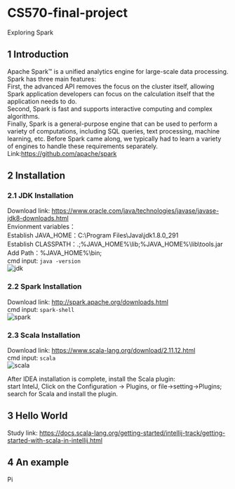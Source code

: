 # CS570-final-project
Exploring Spark
## 1 Introduction
Apache Spark™ is a unified analytics engine for large-scale data processing.  
Spark has three main features:  
First, the advanced API removes the focus on the cluster itself, allowing Spark application developers can focus on the calculation itself that the application needs to do.  
Second, Spark is fast and supports interactive computing and complex algorithms.  
Finally, Spark is a general-purpose engine that can be used to perform a variety of computations, including SQL queries, text processing, machine learning, etc. Before Spark came along, we typically had to learn a variety of engines to handle these requirements separately. 
Link:https://github.com/apache/spark

## 2 Installation
### 2.1 JDK Installation
Download link: https://www.oracle.com/java/technologies/javase/javase-jdk8-downloads.html  
Envionment variables：  
Establish JAVA_HOME：C:\Program Files\Java\jdk1.8.0_291  
Establish CLASSPATH：.;%JAVA_HOME%\lib;%JAVA_HOME%\lib\tools.jar  
Add Path：%JAVA_HOME%\bin;  
cmd input: `java -version`  
![jdk](https://user-images.githubusercontent.com/78562542/115888264-4e86e100-a485-11eb-9507-777b0d232b41.png)

### 2.2 Spark Installation
Download link: http://spark.apache.org/downloads.html  
cmd input: `spark-shell`   
![spark](https://user-images.githubusercontent.com/78562542/115888944-0e742e00-a486-11eb-968a-3af433b1f9d8.png)

### 2.3 Scala Installation
Download link: https://www.scala-lang.org/download/2.11.12.html  
cmd input: `scala`  
![scala](https://user-images.githubusercontent.com/78562542/115888974-192ec300-a486-11eb-9513-ae9bfd441c3c.png)

After IDEA installation is complete, install the Scala plugin:  
start IntelJ, Click on the Configuration -> Plugins, or file->setting->Plugins; search for Scala and install the plugin.  

## 3 Hello World
Study link: https://docs.scala-lang.org/getting-started/intellij-track/getting-started-with-scala-in-intellij.html

## 4 An example
Pi

